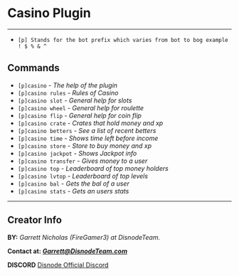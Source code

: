 # Casino Plugin
---
  *  `[p] Stands for the bot prefix which varies from bot to bog example ! $ % & ^`
## Commands

  * `[p]casino` - *The help of the plugin*
  * `[p]casino rules` - *Rules of Casino*
  * `[p]casino slot` - *General help for slots*
  * `[p]casino wheel` - *General help for roulette*
  * `[p]casino flip` - *General help for coin flip*
  * `[p]casino crate` - *Crates that hold money and xp*
  * `[p]casino betters` - *See a list of recent betters*
  * `[p]casino time` - *Shows time left before income*
  * `[p]casino store` - *Store to buy money and xp*
  * `[p]casino jackpot` - *Shows Jackpot info*
  * `[p]casino transfer` - *Gives money to a user*
  * `[p]casino top` - *Leaderboard of top money holders*
  * `[p]casino lvtop` - *Leaderboard of top levels*
  * `[p]casino bal` - *Gets the bal of a user*
  * `[p]casino stats` - *Gets an users stats*

---
## Creator Info
 **BY:** *Garrett Nicholas (FireGamer3) at DisnodeTeam.*

 **Contact at: *Garrett@DisnodeTeam.com***

 **DISCORD** [Disnode Official Discord](https://discord.gg/AbZhCen)
